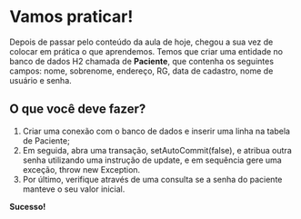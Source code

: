 # Vamos praticar!

Depois de passar pelo conteúdo da aula de hoje, chegou a sua vez de colocar
em prática o que aprendemos. Temos que criar uma entidade no banco de
dados H2 chamada de **Paciente**, que contenha os seguintes campos: nome,
sobrenome, endereço, RG, data de cadastro, nome de usuário e senha.

## O que você deve fazer?

1. Criar uma conexão com o banco de dados e inserir uma linha na tabela de
   Paciente;
2. Em seguida, abra uma transação, setAutoCommit(false), e atribua outra
   senha utilizando uma instrução de update, e em sequência gere uma
   exceção, throw new Exception.
3. Por último, verifique através de uma consulta se a senha do paciente
   manteve o seu valor inicial.

**Sucesso!**